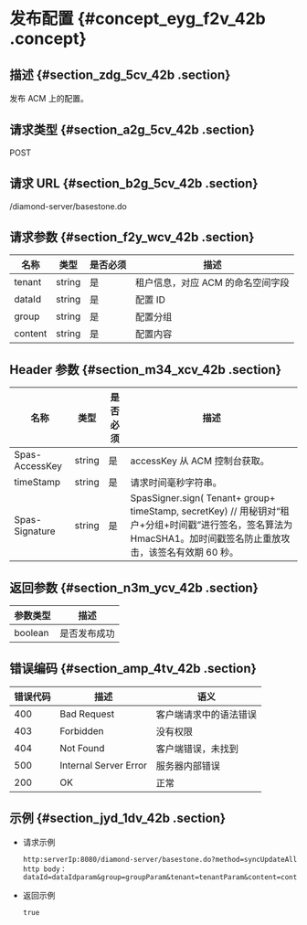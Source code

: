# 发布配置 {#concept_eyg_f2v_42b .concept}

## 描述 {#section_zdg_5cv_42b .section}

发布 ACM 上的配置。

## 请求类型 {#section_a2g_5cv_42b .section}

POST

## 请求 URL {#section_b2g_5cv_42b .section}

/diamond-server/basestone.do

## 请求参数 {#section_f2y_wcv_42b .section}

|名称|类型|是否必须|描述|
|--|--|----|--|
|tenant|string|是|租户信息，对应 ACM 的命名空间字段|
|dataId|string|是|配置 ID|
|group|string|是|配置分组|
|content|string|是|配置内容|

## Header 参数 {#section_m34_xcv_42b .section}

|名称|类型|是否必须|描述|
|--|--|----|--|
|Spas-AccessKey|string|是|accessKey 从 ACM 控制台获取。|
|timeStamp|string|是|请求时间毫秒字符串。|
|Spas-Signature|string|是|SpasSigner.sign\( Tenant+ group+ timeStamp, secretKey\) // 用秘钥对“租户+分组+时间戳”进行签名，签名算法为 HmacSHA1。加时间戳签名防止重放攻击，该签名有效期 60 秒。|

## 返回参数 {#section_n3m_ycv_42b .section}

|参数类型|描述|
|----|--|
|boolean|是否发布成功|

## 错误编码 {#section_amp_4tv_42b .section}

|错误代码|描述|语义|
|----|--|--|
|400|Bad Request|客户端请求中的语法错误|
|403|Forbidden|没有权限|
|404|Not Found|客户端错误，未找到|
|500|Internal Server Error|服务器内部错误|
|200|OK|正常|

## 示例 {#section_jyd_1dv_42b .section}

-   请求示例

    ```
    http:serverIp:8080/diamond-server/basestone.do?method=syncUpdateAll
    http body：
    dataId=dataIdparam&group=groupParam&tenant=tenantParam&content=contentParam
    ```

-   返回示例

    ```
    true
    ```


